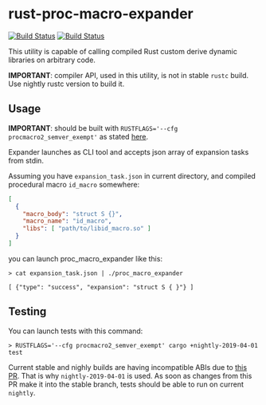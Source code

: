 # rust-proc-macro-expander

[![Build Status](https://dev.azure.com/fedochet/rust-proc-macro-expander/_apis/build/status/fedochet.rust-proc-macro-expander?branchName=master)](https://dev.azure.com/fedochet/rust-proc-macro-expander/_build/latest?definitionId=1&branchName=master)
[![Build Status](https://travis-ci.org/fedochet/rust-proc-macro-expander.svg?branch=master)](https://travis-ci.org/fedochet/rust-proc-macro-expander)

This utility is capable of calling compiled Rust custom derive dynamic libraries on arbitrary code.

**IMPORTANT**: compiler API, used in this utility, is not in stable `rustc` build.
Use nightly rustc version to build it.

## Usage

**IMPORTANT**: should be built with `RUSTFLAGS='--cfg procmacro2_semver_exempt'` as stated [here](https://github.com/alexcrichton/proc-macro2#unstable-features).

Expander launches as CLI tool and accepts json array of expansion tasks from stdin. 

Assuming you have `expansion_task.json` in current directory, 
and compiled procedural macro `id_macro` somewhere:
 
```json
[
  {
    "macro_body": "struct S {}", 
    "macro_name": "id_macro",
    "libs": [ "path/to/libid_macro.so" ]
  }
]
```

you can launch proc_macro_expander like this: 

```
> cat expansion_task.json | ./proc_macro_expander

[ {"type": "success", "expansion": "struct S { }"} ]
```

## Testing

You can launch tests with this command: 

```
> RUSTFLAGS='--cfg procmacro2_semver_exempt' cargo +nightly-2019-04-01 test
```

Current stable and nighly builds are having incompatible ABIs due to [this PR](https://github.com/rust-lang/rust/pull/59820). 
That is why `nightly-2019-04-01` is used. As soon as changes from this PR make it into the stable branch, tests should be 
able to run on current `nightly`.
